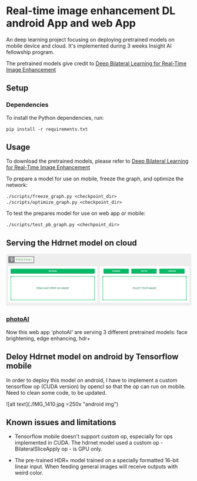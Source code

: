 # Real-time image enhancement DL android App and web App
An deep learning project focusing on deploying pretrained models on mobile device and cloud. It's implemented during 3 weeks Insight AI fellowship program.

The pretrained models give credit to [Deep Bilateral Learning
for Real-Time Image Enhancement](https://groups.csail.mit.edu/graphics/hdrnet/)   

## Setup

### Dependencies

To install the Python dependencies, run:

    pip install -r requirements.txt

## Usage

To download the pretrained models, please refer to [Deep Bilateral Learning
for Real-Time Image Enhancement](https://groups.csail.mit.edu/graphics/hdrnet/)


To prepare a model for use on mobile, freeze the graph, and optimize the network:

    ./scripts/freeze_graph.py <checkpoint_dir>
    ./scripts/optimize_graph.py <checkpoint_dir>
    
To test the prepares model for use on web app or mobile:
    
    ./scripts/test_pb_graph.py <chechpoint_dir>


## Serving the Hdrnet model on cloud
![alt text](https://github.com/DaFun/Image-Enhancement/blob/master/web_app_page.png "front page")

### [photoAI](http://photo-ai.surge.sh/)

Now this web app 'photoAI' are serving 3 different pretrained models: face brightening, edge enhancing, hdr+


## Deloy Hdrnet model on android by Tensorflow mobile

In order to deploy this model on android, I have to implement a custom tensorflow op (CUDA version) by opencl so that the op can run on mobile.
Need to clean some code, to be updated.

![alt text](./IMG_1410.jpg =250x "android img")

## Known issues and limitations

* Tensorflow mobile doesn't support custom op, especially for ops implemented in CUDA. The hdrnet model used a custom op - BilateralSliceApply op - is GPU only.

* The pre-trained HDR+ model trained on a specially formatted 16-bit linear input. When feeding general images will receive outputs with weird color.